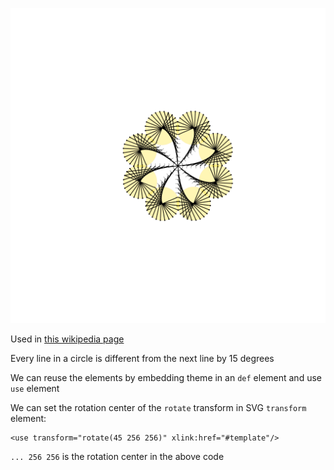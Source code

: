 ![The vector graphic](2-vectorized.svg)

Used in [this wikipedia page](https://hu.wikipedia.org/wiki/Fonalgrafika)

Every line in a circle is different from the next line by 15 degrees

We can reuse the elements by embedding theme in an `def` element and 
use `use` element

We can set the rotation center of the `rotate` transform in SVG `transform` element:

    <use transform="rotate(45 256 256)" xlink:href="#template"/>

`... 256 256` is the rotation center in the above code

